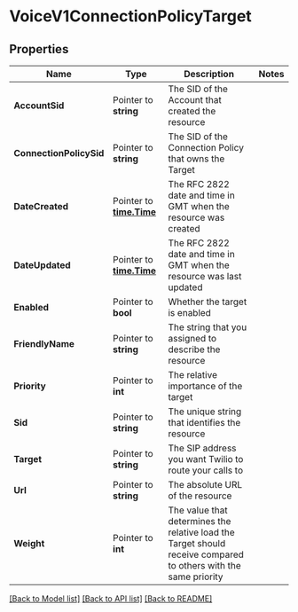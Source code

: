 # VoiceV1ConnectionPolicyTarget

## Properties

Name | Type | Description | Notes
------------ | ------------- | ------------- | -------------
**AccountSid** | Pointer to **string** | The SID of the Account that created the resource |
**ConnectionPolicySid** | Pointer to **string** | The SID of the Connection Policy that owns the Target |
**DateCreated** | Pointer to [**time.Time**](time.Time.md) | The RFC 2822 date and time in GMT when the resource was created |
**DateUpdated** | Pointer to [**time.Time**](time.Time.md) | The RFC 2822 date and time in GMT when the resource was last updated |
**Enabled** | Pointer to **bool** | Whether the target is enabled |
**FriendlyName** | Pointer to **string** | The string that you assigned to describe the resource |
**Priority** | Pointer to **int** | The relative importance of the target |
**Sid** | Pointer to **string** | The unique string that identifies the resource |
**Target** | Pointer to **string** | The SIP address you want Twilio to route your calls to |
**Url** | Pointer to **string** | The absolute URL of the resource |
**Weight** | Pointer to **int** | The value that determines the relative load the Target should receive compared to others with the same priority |

[[Back to Model list]](../README.md#documentation-for-models) [[Back to API list]](../README.md#documentation-for-api-endpoints) [[Back to README]](../README.md)


